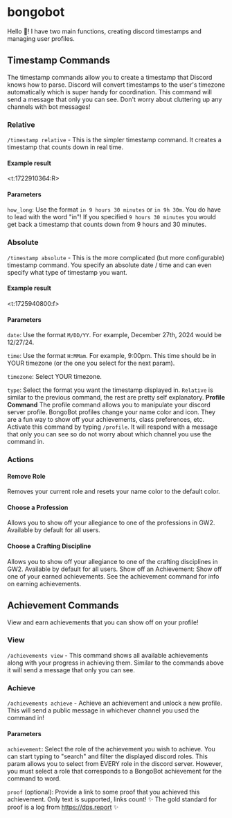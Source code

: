 # bongobot
Hello :wave:!
I have two main functions, creating discord timestamps and managing user profiles.
## Timestamp Commands
The timestamp commands allow you to create a timestamp that Discord knows how to parse. Discord will convert timestamps to the user's timezone automatically which is super handy for coordination. This command will send a message that only you can see. Don't worry about cluttering up any channels with bot messages!
### Relative
`/timestamp relative` - This is the simpler timestamp command. It creates a timestamp that counts down in real time.
#### Example result
<t:1722910364:R>

#### Parameters
`how_long`: Use the format `in 9 hours 30 minutes` or `in 9h 30m`. You do have to lead with the word "in"! If you specified `9 hours 30 minutes` you would get back a timestamp that counts down from 9 hours and 30 minutes.
### Absolute
`/timestamp absolute` - This is the more complicated (but more configurable) timestamp command. You specify an absolute date / time and can even specify what type of timestamp you want.
#### Example result
<t:1725940800:f>

#### Parameters
`date`: Use the format `M/DD/YY`. For example, December 27th, 2024 would be 12/27/24.

`time`: Use the format `H:MMam`. For example, 9:00pm. This time should be in YOUR timezone (or the one you select for the next param).

`timezone`: Select YOUR timezone. 

`type`: Select the format you want the timestamp displayed in. `Relative` is similar to the previous command, the rest are pretty self explanatory. 
**Profile Command**
The profile command allows you to manipulate your discord server profile. BongoBot profiles change your name color and icon. They are a fun way to show off your achievements, class preferences, etc.
Activate this command by typing `/profile`. It will respond with a message that only you can see so do not worry about which channel you use the command in.
### Actions
#### Remove Role
Removes your current role and resets your name color to the default color.
#### Choose a Profession
Allows you to show off your allegiance to one of the professions in GW2. Available by default for all users.
#### Choose a Crafting Discipline
Allows you to show off your allegiance to one of the crafting disciplines in GW2. Available by default for all users.
Show off an Achievement: Show off one of your earned achievements. See the achievement command for info on earning achievements.
## Achievement Commands
View and earn achievements that you can show off on your profile!
### View
`/achievements view` - This command shows all available achievements along with your progress in achieving them. Similar to the commands above it will send a message that only you can see.
### Achieve
`/achievements achieve` - Achieve an achievement and unlock a new profile. This will send a public message in whichever channel you used the command in!
#### Parameters
`achievement`: Select the role of the achievement you wish to achieve. You can start typing to "search" and filter the displayed discord roles. This param allows you to select from EVERY role in the discord server. However, you must select a role that corresponds to a BongoBot achievement for the command to word.

`proof` (optional): Provide a link to some proof that you achieved this achievement. Only text is supported, links count! :sparkles: The gold standard for proof is a log from https://dps.report :sparkles: